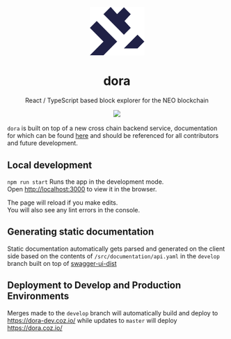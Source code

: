 <p align="center">
  <img
    src="https://raw.githubusercontent.com/CityOfZion/visual-identity/develop/_CoZ%20Branding/_Logo/_Logo%20icon/_PNG%20200x178px/CoZ_Icon_DARKBLUE_200x178px.png"
    width="125px;">
</p>

<h1 align="center">dora</h1>

<p align="center">
  React / TypeScript based block explorer for the NEO blockchain
</p>

<p align="center">
  <a href="https://circleci.com/gh/CityOfZion/dora">
    <img src="https://circleci.com/gh/CityOfZion/dora.svg?style=svg&circle-token=a7d4029776ee0262fce4c3aa466f329ae6616e5d">
  </a>
</p>

`dora` is built on top of a new cross chain backend service, documentation for which can be found [here](https://dora.coz.io/documentation/index.html) and should be referenced for all contributors and future development.

## Local development
`npm run start` Runs the app in the development mode.<br />
Open [http://localhost:3000](http://localhost:3000) to view it in the browser.

The page will reload if you make edits.<br />
You will also see any lint errors in the console.

## Generating static documentation
Static documentation automatically gets parsed and generated on the client side based on the contents of `/src/documentation/api.yaml` in the `develop` branch built on top of [swagger-ui-dist](https://www.npmjs.com/package/swagger-ui-dist)

## Deployment to Develop and Production Environments
Merges made to the `develop` branch will automatically build and deploy to https://dora-dev.coz.io/ while updates to `master` will deploy https://dora.coz.io/
